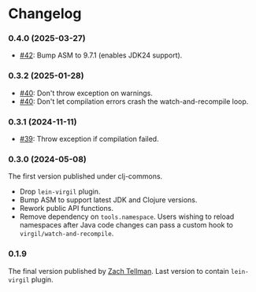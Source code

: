 # Changelog

### 0.4.0 (2025-03-27)

- [#42](https://github.com/clj-commons/virgil/pull/42): Bump ASM to 9.7.1
  (enables JDK24 support).

### 0.3.2 (2025-01-28)

- [#40](https://github.com/clj-commons/virgil/pull/40): Don't throw exception on
  warnings.
- [#40](https://github.com/clj-commons/virgil/pull/40): Don't let compilation
  errors crash the watch-and-recompile loop.

### 0.3.1 (2024-11-11)

- [#39](https://github.com/clj-commons/virgil/pull/39): Throw exception if
  compilation failed.

### 0.3.0 (2024-05-08)

The first version published under clj-commons.

- Drop `lein-virgil` plugin.
- Bump ASM to support latest JDK and Clojure versions.
- Rework public API functions.
- Remove dependency on `tools.namespace`. Users wishing to reload namespaces
  after Java code changes can pass a custom hook to
  `virgil/watch-and-recompile`.

### 0.1.9

The final version published by [Zach Tellman](https://github.com/ztellman). Last
version to contain `lein-virgil` plugin.
